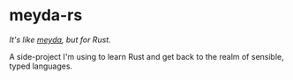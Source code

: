 # meyda-rs

*It's like [meyda](https://github.com/hughrawlinson/meyda), but for Rust.*

A side-project I'm using to learn Rust and get back to the realm of sensible, typed languages.